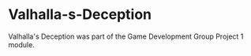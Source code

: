 # Valhalla-s-Deception
Valhalla's Deception was part of the Game Development Group Project 1 module. 
